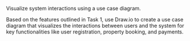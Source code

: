 Visualize system interactions using a use case diagram.

Based on the features outlined in Task 1, use Draw.io to create a use case diagram that visualizes the interactions between users and the system for key functionalities like user registration, property booking, and payments.